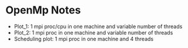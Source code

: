 # OpenMp Notes

* Plot_1: 1 mpi proc/cpu in one machine and variable number of threads
* Plot_2: 1 mpi proc in one machine and variable number of threads
* Scheduling plot: 1 mpi proc in one machine and 4 threads
